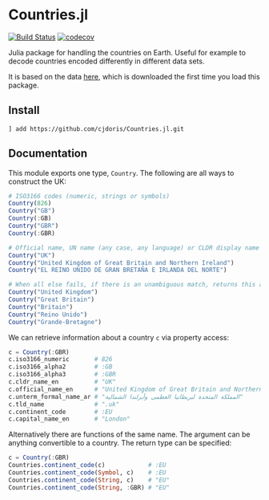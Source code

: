 # Countries.jl

[![Build Status](https://travis-ci.com/cjdoris/Countries.jl.svg?branch=master)](https://travis-ci.com/cjdoris/Countries.jl)
[![codecov](https://codecov.io/gh/cjdoris/Countries.jl/branch/master/graph/badge.svg)](https://codecov.io/gh/cjdoris/Countries.jl)

Julia package for handling the countries on Earth. Useful for example to decode countries encoded differently in different data sets.

It is based on the data [here](https://datahub.io/core/country-codes), which is downloaded the first time you load this package.

## Install

```
] add https://github.com/cjdoris/Countries.jl.git
```

## Documentation

This module exports one type, `Country`. The following are all ways to construct the UK:
```julia
# ISO3166 codes (numeric, strings or symbols)
Country(826)
Country("GB")
Country(:GB)
Country("GBR")
Country(:GBR)

# Official name, UN name (any case, any language) or CLDR display name
Country("UK")
Country("United Kingdom of Great Britain and Northern Ireland")
Country("EL REINO UNIDO DE GRAN BRETAÑA E IRLANDA DEL NORTE")

# When all else fails, if there is an unambiguous match, returns this and emits a warning
Country("United Kingdom")
Country("Great Britain")
Country("Britain")
Country("Reino Unido")
Country("Grande-Bretagne")
```

We can retrieve information about a country `c` via property access:
```julia
c = Country(:GBR)
c.iso3166_numeric       # 826
c.iso3166_alpha2        # :GB
c.iso3166_alpha3        # :GBR
c.cldr_name_en          # "UK"
c.official_name_en      # "United Kingdom of Great Britain and Northern Ireland"
c.unterm_formal_name_ar # "المملكة المتحدة لبريطانيا العظمى وآيرلندا الشمالية"
c.tld_name              # ".uk"
c.continent_code        # :EU
c.capital_name_en       # "London"
```

Alternatively there are functions of the same name. The argument can be anything convertible to a country. The return type can be specified:
```julia
c = Country(:GBR)
Countries.continent_code(c)            # :EU
Countries.continent_code(Symbol, c)    # :EU
Countries.continent_code(String, c)    # "EU"
Countries.continent_code(String, :GBR) # "EU"
```
